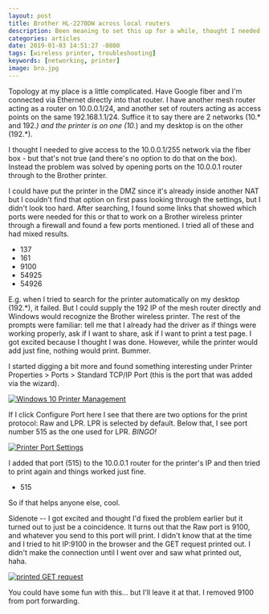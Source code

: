 ```yaml
---
layout: post
title: Brother HL-2270DW across local routers
description: Been meaning to set this up for a while, thought I needed access to the fiber box.
categories: articles
date: 2019-01-03 14:51:27 -0800
tags: [wireless printer, troubleshooting]
keywords: [networking, printer]
image: bro.jpg
---
```


Topology at my place is a little complicated. Have Google fiber and I'm connected via Ethernet directly into that router. I have another mesh router acting as a router on 10.0.0.1/24, and another set of routers acting as access points on the same 192.168.1.1/24. Suffice it to say there are 2 networks (10.* and 192.*) and the printer is on one (10.*) and my desktop is on the other (192.*).

I thought I needed to give access to the 10.0.0.1/255 network via the fiber box - but that's not true (and there's no option to do that on the box). Instead the problem was solved by opening ports on the 10.0.0.1 router through to the Brother printer.

I could have put the printer in the DMZ since it's already inside another NAT but I couldn't find that option on first pass looking through the settings, but I didn't look too hard. After searching, I found some links that showed which ports were needed for this or that to work on a Brother wireless printer through a firewall and found a few ports mentioned. I tried all of these and had mixed results.

* 137
* 161
* 9100
* 54925
* 54926

E.g. when I tried to search for the printer automatically on my desktop (192.*), it failed. But I could supply the 192 IP of the mesh router directly and Windows would recognize the Brother wireless printer. The rest of the prompts were familiar:  tell me that I already had the driver as if things were working properly, ask if I want to share, ask if I want to print a test page. I got excited because I thought I was done. However, while the printer would add just fine,  nothing would print. Bummer.

I started digging a bit more and found something interesting under Printer Properties > Ports > Standard TCP/IP Port (this is the port that was added via the wizard). 

[![Windows 10 Printer Management]({{site.root}}/assets/img/190103-brother-manage.png)]()

If I click Configure Port here I see that there are two options for the print protocol:  Raw and LPR. LPR is selected by default. Below that, I see port number 515 as the one used for LPR.  *BINGO!*

[![Printer Port Settings]({{site.root}}/assets/img/190103-brother.png)]()

I added that port (515) to the 10.0.0.1 router for the printer's IP and then tried to print again and things worked just fine.

* 515

So if that helps anyone else, cool.

Sidenote -- I got excited and thought I'd fixed the problem earlier but it turned out to just be a coincidence. It turns out that the Raw port is 9100, and whatever you send to this port will print. I didn't know that at the time and I tried to hit IP:9100 in the browser and the GET request printed out. I didn't make the connection until I went over and saw what printed out, haha.

[![printed GET request]({{site.root}}/assets/img/190103-lol.jpg)]()

You could have some fun with this... but I'll leave it at that. I removed 9100 from port forwarding.